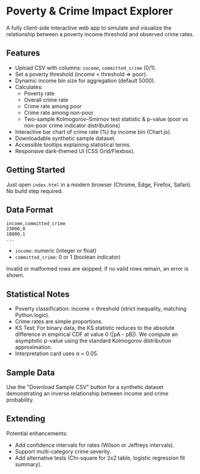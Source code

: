 # Poverty & Crime Impact Explorer

A fully client-side interactive web app to simulate and visualize the relationship between a poverty income threshold and observed crime rates.

## Features

- Upload CSV with columns: `income`, `committed_crime` (0/1).
- Set a poverty threshold (income < threshold => poor).
- Dynamic income bin size for aggregation (default 5000).
- Calculates:
  - Poverty rate
  - Overall crime rate
  - Crime rate among poor
  - Crime rate among non-poor
  - Two-sample Kolmogorov–Smirnov test statistic & p-value (poor vs non-poor crime indicator distributions)
- Interactive bar chart of crime rate (%) by income bin (Chart.js).
- Downloadable synthetic sample dataset.
- Accessible tooltips explaining statistical terms.
- Responsive dark-themed UI (CSS Grid/Flexbox).

## Getting Started

Just open `index.html` in a modern browser (Chrome, Edge, Firefox, Safari). No build step required.

## Data Format

```
income,committed_crime
23000,0
18000,1
...
```

- `income`: numeric (integer or float)
- `committed_crime`: 0 or 1 (boolean indicator)

Invalid or malformed rows are skipped; if no valid rows remain, an error is shown.

## Statistical Notes

- Poverty classification: income < threshold (strict inequality, matching Python logic).
- Crime rates are simple proportions.
- KS Test: For binary data, the KS statistic reduces to the absolute difference in empirical CDF at value 0 (|pA - pB|). We compute an asymptotic p-value using the standard Kolmogorov distribution approximation.
- Interpretation card uses α = 0.05.

## Sample Data

Use the "Download Sample CSV" button for a synthetic dataset demonstrating an inverse relationship between income and crime probability.

## Extending

Potential enhancements:

- Add confidence intervals for rates (Wilson or Jeffreys intervals).
- Support multi-category crime severity.
- Add alternative tests (Chi-square for 2x2 table, logistic regression fit summary).


